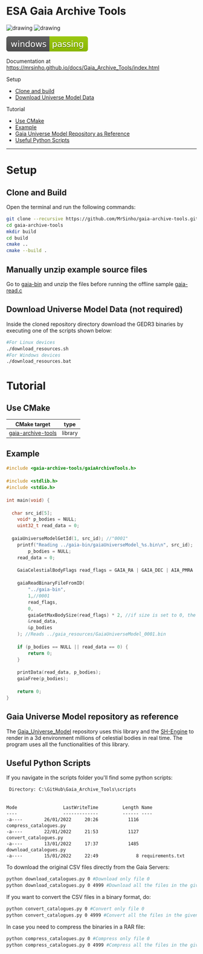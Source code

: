 # ESA Gaia Archive Tools
<p float="left">
  <img src="https://www.cosmos.esa.int/documents/29201/0/Gaia_logo.png/62960d22-cdd9-02a2-c9d0-1bda19ab67cf?t=1607347628590" alt="drawing" width="170"/>
  <img src="https://www.gaudenzi.it/wp-content/uploads/2017/12/42_digital_logo_dark_blue_sign_A.png" alt="drawing" width="270"/> 
</p>

[![windows_badge](.shci/windows-status.svg)](https://github.com/mrsinho/gaia-archive-tools/tree/main/.shci/windows-log.md)

Documentation at https://mrsinho.github.io/docs/Gaia_Archive_Tools/index.html

Setup
* [Clone and build](#clone-and-build)
* [Download Universe Model Data](#download-universe-model-data)

Tutorial
* [Use CMake](#use-cmake)
* [Example](#example)
* [Gaia Universe Model Repository as Reference](#gaia-universe-model-repository-as-reference)
* [Useful Python Scripts](#useful-python-scripts)

---

# Setup

## Clone and Build

Open the terminal and run the following commands:
```bash
git clone --recursive https://github.com/MrSinho/gaia-archive-tools.git
cd gaia-archive-tools
mkdir build
cd build
cmake ..
cmake --build .
```

## Manually unzip example source files

Go to [gaia-bin](gaia-bin) and unzip the files before running the offline sample [gaia-read.c](samples/src/gaia-read.c) 

## Download Universe Model Data (not required)

Inside the cloned repository directory download the GEDR3 binaries by executing one of the scripts shown below: 
```bash
#For Linux devices
./download_resources.sh
#For Windows devices
./download_resources.bat
```

# Tutorial

## Use CMake

| CMake target                                           | type       |
|--------------------------------------------------------|------------|
| [gaia-archive-tools](../Gaia_Archive_Tools/index.md)   | library    |

## Example
```c
#include <gaia-archive-tools/gaiaArchiveTools.h>

#include <stdlib.h>
#include <stdio.h>

int main(void) {

  char src_id[5];
	void* p_bodies = NULL;
	uint32_t read_data = 0;

  gaiaUniverseModelGetId(1, src_id); //"0001"
	printf("Reading ../gaia-bin/gaiaUniverseModel_%s.bin\n", src_id);
		p_bodies = NULL;
	read_data = 0;

	GaiaCelestialBodyFlags read_flags = GAIA_RA | GAIA_DEC | AIA_PMRA | GAIA_PMDEC | GAIA_RADIAL_VELOCITY;

	gaiaReadBinaryFileFromID(
		"../gaia-bin",
		1,//0001
		read_flags,
		0,
		gaiaGetMaxBodySize(read_flags) * 2, //if size is set to 0, the entire file will be read.
		&read_data,
		&p_bodies
	); //Reads ../gaia_resources/GaiaUniverseModel_0001.bin

	if (p_bodies == NULL || read_data == 0) {
		return 0;
	}
	
	printData(read_data, p_bodies);
	gaiaFree(p_bodies);

	return 0;
}
```

## Gaia Universe Model repository as reference

The [Gaia_Universe_Model](../Gaia_Universe_Model/index.md) repository uses this library and the [SH-Engine](../SH-Engine/index.md) to render in a 3d environment millions of celestial bodies in real time. The program uses all the functionalities of this library.

## Useful Python Scripts

If you navigate in the scripts folder you'll find some python scripts:
```batch
 Directory: C:\GitHub\Gaia_Archive_Tools\scripts


Mode                 LastWriteTime         Length Name
----                 -------------         ------ ----
-a----        26/01/2022     20:26           1116 compress_catalogues.py
-a----        22/01/2022     21:53           1127 convert_catalogues.py
-a----        13/01/2022     17:37           1485 download_catalogues.py
-a----        15/01/2022     22:49              8 requirements.txt
```
To download the original CSV files directly from the Gaia Servers:
```bash 
python download_catalogues.py 0 #Download only file 0
python download_catalogues.py 0 4999 #Download all the files in the given range
```

If you want to convert the CSV files in a binary format, do:
```bash
python convert_catalogues.py 0 #Convert only file 0 
python convert_catalogues.py 0 4999 #Convert all the files in the given range 
```

In case you need to compress the binaries in a RAR file:
```bash
python compress_catalogues.py 0 #Compress only file 0 
python compress_catalogues.py 0 4999 #Compress all the files in the given range 
```
